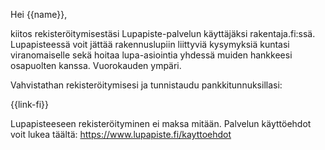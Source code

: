 Hei {{name}},

kiitos rekister&ouml;itymisest&auml;si Lupapiste-palvelun k&auml;ytt&auml;j&auml;ksi rakentaja.fi:ss&auml;. Lupapisteess&auml; voit j&auml;tt&auml;&auml; rakennuslupiin liittyvi&auml; kysymyksi&auml; kuntasi viranomaiselle sek&auml; hoitaa lupa-asiointia yhdess&auml; muiden hankkeesi osapuolten kanssa. Vuorokauden ymp&auml;ri.

Vahvistathan rekister&ouml;itymisesi ja tunnistaudu pankkitunnuksillasi:

{{link-fi}}

Lupapisteeseen rekister&ouml;ityminen ei maksa mit&auml;&auml;n. Palvelun k&auml;ytt&ouml;ehdot voit lukea t&auml;&auml;lt&auml;: https://www.lupapiste.fi/kayttoehdot
